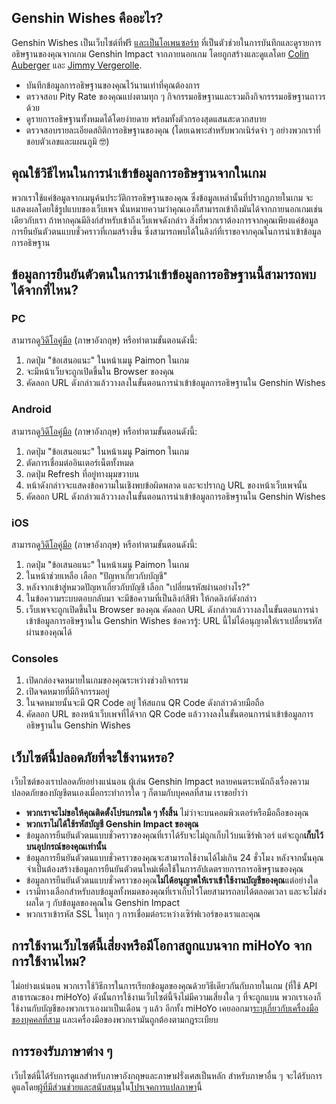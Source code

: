 ## Genshin Wishes คืออะไร?
Genshin Wishes เป็นเว็บไซต์ที่ฟรี [และเป็นโอเพนซอร์ท](https://github.com/genshin-wishes) ที่เป็นตัวช่วยในการบันทึกและดูรายการอธิษฐานของคุณจากเกม Genshin Impact จากภายนอกเกม โดยถูกสร้างและดูแลโดย [Colin Auberger](https://www.linkedin.com/in/colin-auberger/) และ [Jimmy Vergerolle](https://vergerolle.fr).

- บันทึกข้อมูลการอธิษฐานของคุณไว้นานเท่าที่คุณต้องการ
- ตรวจสอบ Pity Rate ของคุณแบ่งตามทุก ๆ กิจกรรมอธิษฐานและรวมถึงกิจกรรรมอธิษฐานถาวรด้วย
- ดูรายการอธิษฐานทั้งหมดได้โดยง่ายดาย พร้อมทั้งตัวกรองสุดแสนสะดวกสบาย
- ตรวจสอบรายละเอียดสถิติการอธิษฐานของคุณ (โดยเฉพาะสำหรับพวกเนิร์ดจ๋า ๆ อย่างพวกเราที่ชอบตัวเลขและแผนภูมิ 🤓)

## คุณใช้วิธีไหนในการนำเข้าข้อมูลการอธิษฐานจากในเกม
พวกเราใช้แค่ข้อมูลจากเมนูค้นประวัติการอธิษฐานของคุณ ซึ่งข้อมูลเหล่านั้นที่ปรากฏภายในเกม จะแสดงผลโดยใช้รูปแบบของเว็บเพจ นั่นหมายความว่าคุณเองก็สามารถเข้าถึงมันได้จากภายนอกเกมเช่นเดียวกับเรา ถ้าหากคุณมีลิงก์สำหรับเข้าถึงเว็บเพจดังกล่าว สิ่งที่พวกเราต้องการจากคุณเพียงแค่ข้อมูลการยืนยันตัวตนแบบชั่วคราวที่เกมสร้างขึ้น ซึ่งสามารถพบได้ในลิงก์ที่เราขอจากคุณในการนำเข้าข้อมูลการอธิษฐาน

## ข้อมูลการยืนยันตัวตนในการนำเข้าข้อมูลการอธิษฐานนี้สามารถพบได้จากที่ไหน?
### PC
สามารถดู[วิดีโอคู่มือ](https://www.youtube.com/watch?v=a16X0R_rSZc) (ภาษาอังกฤษ) หรือทำตามขั้นตอนดังนี้:
1) กดปุ่ม "ข้อเสนอแนะ" ในหน้าเมนู Paimon ในเกม
2) จะมีหน้าเว็บจะถูกเปิดขึ้นใน Browser ของคุณ
3) คัดลอก URL ดังกล่าวแล้ววางลงในขั้นตอนการนำเข้าข้อมูลการอธิษฐานใน Genshin Wishes

### Android
สามารถดู[วิดีโอคู่มือ](https://www.youtube.com/watch?v=hok0jCjSrjo) (ภาษาอังกฤษ) หรือทำตามขั้นตอนดังนี้:
1) กดปุ่ม "ข้อเสนอแนะ" ในหน้าเมนู Paimon ในเกม
2) ตัดการเชื่อมต่ออินเตอร์เน็ตทั้งหมด
3) กดปุ่ม Refresh ที่อยู่ทางมุมขวาบน
4) หน้าดังกล่าวจะแสดงข้อความในเชิงพบข้อผิดพลาด และจะปรากฏ URL ของหน้าเว็บเพจนั้น
5) คัดลอก URL ดังกล่าวแล้ววางลงในขั้นตอนการนำเข้าข้อมูลการอธิษฐานใน Genshin Wishes

### iOS
สามารถดู[วิดีโอคู่มือ](https://www.youtube.com/watch?v=HW8nywx9Tio) (ภาษาอังกฤษ) หรือทำตามขั้นตอนดังนี้:
1) กดปุ่ม "ข้อเสนอแนะ" ในหน้าเมนู Paimon ในเกม
2) ในหน้าช่วยเหลือ เลือก "ปัญหาเกี่ยวกับบัญชี"
3) หลังจากเข้าสู่หมวดปัญหาเกี่ยวกับบัญชี เลือก "เปลี่ยนรหัสผ่านอย่างไร?"
4) ในข้อความระบบตอบกลับมา จะมีข้อความที่เป็นลิงก์สีฟ้า ให้กดลิงก์ดังกล่าว
5) เว็บเพจจะถูกเปิดขึ้นใน Browser ของคุณ คัดลอก URL ดังกล่าวแล้ววางลงในขั้นตอนการนำเข้าข้อมูลการอธิษฐานใน Genshin Wishes
   ข้อควรรู้: URL นี้ไม่ได้อนุญาตให้เราเปลี่ยนรหัสผ่านของคุณได้

### Consoles
1) เปิดกล่องจดหมายในเกมของคุณระหว่างช่วงกิจกรรม
2) เปิดจดหมายที่มีกิจกรรมอยู่
3) ในจดหมายนั้นจะมี QR Code อยู่ ให้สแกน QR Code ดังกล่าวด้วยมือถือ
4) คัดลอก URL ของหน้าเว็บเพจที่ได้จาก QR Code แล้ววางลงในขั้นตอนการนำเข้าข้อมูลการอธิษฐานใน Genshin Wishes

## เว็บไซต์นี้ปลอดภัยที่จะใช้งานหรอ?
เว็บไซต์ของเราปลอดภัยอย่างแน่นอน
ผู้เล่น Genshin Impact หลายคนตระหนักถึงเรื่องความปลอดภัยของบัญชีตนเองเมื่อกระทำการใด ๆ ก็ตามกับบุคคลที่สาม
เราขอย้ำว่า
- **พวกเราจะไม่ขอให้คุณติดตั้งโปรแกรมใด ๆ ทั้งสิ้น** ไม่ว่าจะบนคอมพิวเตอร์หรือมือถือของคุณ
- **พวกเราไม่ได้ใช้รหัสบัญชี Genshin Impact ของคุณ**
- ข้อมูลการยืนยันตัวตนแบบชั่วคราวของคุณที่เราได้รับจะไม่ถูกเก็บไว้บนเซิร์ฟเวอร์ แต่จะถูก**เก็บไว้บนอุปกรณ์ของคุณเท่านั้น**
- ข้อมูลการยืนยันตัวตนแบบชั่วคราวของคุณจะสามารถใช้งานได้ไม่เกิน 24 ชั่วโมง หลังจากนั้นคุณจำเป็นต้องสร้างข้อมูลการยืนยันตัวตนใหม่เพื่อใช้ในการอัปเดตรายการการอธิษฐานของคุณ
- ข้อมูลการยืนยันตัวตนแบบชั่วคราวของคุณ**ไม่ได้อนุญาตให้เราเข้าใช้งานบัญชีของคุณ**แต่อย่างใด
- เรามีทางเลือกสำหรับลบข้อมูลทั้งหมดของคุณที่เราเก็บไว้โดยสามารถลบได้ตลอดเวลา และจะไม่ส่งผลใด ๆ กับข้อมูลของคุณใน Genshin Impact
- พวกเราเข้ารหัส SSL ในทุก ๆ การเชื่อมต่อระหว่างเซิร์ฟเวอร์ของเราและคุณ

## การใช้งานเว็บไซต์นี้เสี่ยงหรือมีโอกาสถูกแบนจาก miHoYo จากการใช้งานไหม?
ไม่อย่างแน่นอน พวกเราใช้วิธีการในการเรียกข้อมูลของคุณด้วยวิธีเดียวกันกับภายในเกม (ที่ใช้ API สาธารณะของ miHoYo) ดังนั้นการใช้งานเว็บไซต์นี้จึงไม่มีความเสี่ยงใด ๆ ที่จะถูกแบน พวกเราเองก็ใช้งานกับบัญชีของพวกเราเองมาเป็นเดือน ๆ แล้ว อีกทั้ง miHoYo เคยออกมา[ระบุเกี่ยวกับเครื่องมือของบุคคลที่สาม](https://genshin.mihoyo.com/en/news/detail/5763) และเครื่องมือของพวกเรามันถูกต้องตามกฎระเบียบ

## การรองรับภาษาต่าง ๆ
เว็บไซต์นี้ได้รับการดูแลสำหรับภาษาอังกฤษและภาษาฝรั่งเศสเป็นหลัก สำหรับภาษาอื่น ๆ จะได้รับการดูแลโดย[ผู้ที่มีส่วนช่วยและสนับสนุน](https://github.com/genshin-wishes/genshin-wishes-i18n/blob/main/CONTRIBUTORS.md)ใน[โปรเจคการแปลภาษา](https://github.com/genshin-wishes/genshin-wishes-i18n)นี้